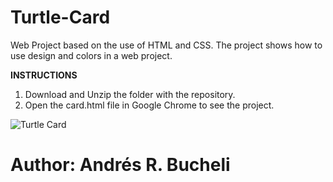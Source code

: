 # Turtle-Card

Web Project based on the use of HTML and CSS.  The project shows how to use design and colors in a web project.

<strong>INSTRUCTIONS</strong>

1. Download and Unzip the folder with the repository.
2. Open the card.html file in Google Chrome to see the project.

![Turtle Card](https://github.com/anferebu/Turtle-Card/blob/master/Animal%20Trading%20Card.jpg)

# Author: Andrés R. Bucheli
